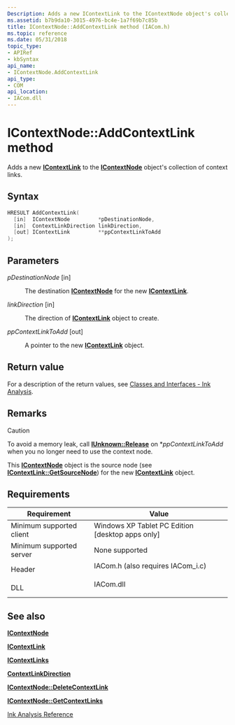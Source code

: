 ```yaml
---
Description: Adds a new IContextLink to the IContextNode object's collection of context links.
ms.assetid: b7b9da10-3015-4976-bc4e-1a7f69b7c85b
title: IContextNode::AddContextLink method (IACom.h)
ms.topic: reference
ms.date: 05/31/2018
topic_type: 
- APIRef
- kbSyntax
api_name: 
- IContextNode.AddContextLink
api_type: 
- COM
api_location: 
- IACom.dll
---
```


# IContextNode::AddContextLink method

Adds a new [**IContextLink**](icontextlink.md) to the [**IContextNode**](icontextnode.md) object's collection of context links.

## Syntax


```C++
HRESULT AddContextLink(
  [in]  IContextNode         *pDestinationNode,
  [in]  ContextLinkDirection linkDirection,
  [out] IContextLink         **ppContextLinkToAdd
);
```



## Parameters

<dl> <dt>

*pDestinationNode* \[in\]
</dt> <dd>

The destination [**IContextNode**](icontextnode.md) for the new [**IContextLink**](icontextlink.md).

</dd> <dt>

*linkDirection* \[in\]
</dt> <dd>

The direction of [**IContextLink**](icontextlink.md) object to create.

</dd> <dt>

*ppContextLinkToAdd* \[out\]
</dt> <dd>

A pointer to the new [**IContextLink**](icontextlink.md) object.

</dd> </dl>

## Return value

For a description of the return values, see [Classes and Interfaces - Ink Analysis](classes-and-interfaces---ink-analysis.md).

## Remarks

> [!Caution]  
> To avoid a memory leak, call [**IUnknown::Release**](/windows/desktop/api/unknwn/nf-unknwn-iunknown-release) on \**ppContextLinkToAdd* when you no longer need to use the context node.

 

This [**IContextNode**](icontextnode.md) object is the source node (see [**IContextLink::GetSourceNode**](icontextlink-getsourcenode.md)) for the new [**IContextLink**](icontextlink.md) object.

## Requirements



| Requirement | Value |
|-------------------------------------|---------------------------------------------------------------------------------------------------------------|
| Minimum supported client<br/> | Windows XP Tablet PC Edition \[desktop apps only\]<br/>                                                 |
| Minimum supported server<br/> | None supported<br/>                                                                                     |
| Header<br/>                   | <dl> <dt>IACom.h (also requires IACom\_i.c)</dt> </dl> |
| DLL<br/>                      | <dl> <dt>IACom.dll</dt> </dl>                          |



## See also

<dl> <dt>

[**IContextNode**](icontextnode.md)
</dt> <dt>

[**IContextLink**](icontextlink.md)
</dt> <dt>

[**IContextLinks**](icontextlinks.md)
</dt> <dt>

[**ContextLinkDirection**](contextlinkdirection.md)
</dt> <dt>

[**IContextNode::DeleteContextLink**](icontextnode-deletecontextlink.md)
</dt> <dt>

[**IContextNode::GetContextLinks**](icontextnode-getcontextlinks.md)
</dt> <dt>

[Ink Analysis Reference](ink-analysis-reference.md)
</dt> </dl>

 

